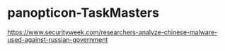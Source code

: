 # panopticon-TaskMasters

https://www.securityweek.com/researchers-analyze-chinese-malware-used-against-russian-government

